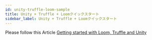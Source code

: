 ```yaml
---
id: unity-truffle-loom-sample
title: Unity + Truffle + Loomクイックスタート
sidebar_label: Unity + Truffle + Loomクイックスタート
---
```

Please follow this Article [Getting started with Loom, Truffle and Unity](https://medium.com/@zacharyholland_17606/getting-started-with-loom-truffle-and-unity-f2558ad9d213)